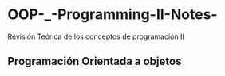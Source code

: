 # OOP-_-Programming-II-Notes-


Revisión Teórica de los conceptos de programación II

Programación Orientada a objetos
-----------------------------------------------------
